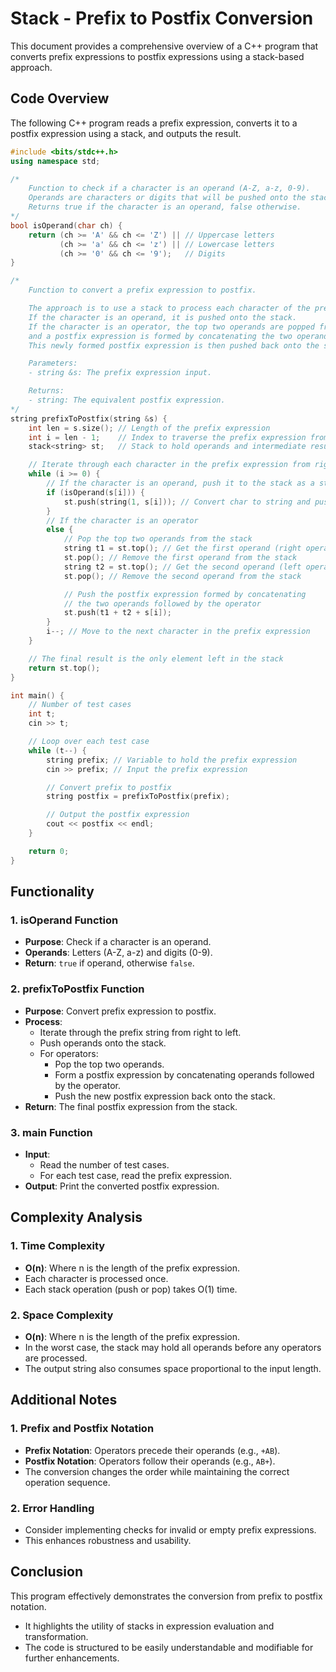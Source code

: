 # Stack - Prefix to Postfix Conversion

This document provides a comprehensive overview of a C++ program that converts prefix expressions to postfix expressions using a stack-based approach.

## Code Overview

The following C++ program reads a prefix expression, converts it to a postfix expression using a stack, and outputs the result.

```cpp
#include <bits/stdc++.h>
using namespace std;

/*
    Function to check if a character is an operand (A-Z, a-z, 0-9).
    Operands are characters or digits that will be pushed onto the stack.
    Returns true if the character is an operand, false otherwise.
*/
bool isOperand(char ch) {
    return (ch >= 'A' && ch <= 'Z') || // Uppercase letters
           (ch >= 'a' && ch <= 'z') || // Lowercase letters
           (ch >= '0' && ch <= '9');   // Digits
}

/*
    Function to convert a prefix expression to postfix.

    The approach is to use a stack to process each character of the prefix expression.
    If the character is an operand, it is pushed onto the stack.
    If the character is an operator, the top two operands are popped from the stack,
    and a postfix expression is formed by concatenating the two operands followed by the operator.
    This newly formed postfix expression is then pushed back onto the stack.

    Parameters:
    - string &s: The prefix expression input.

    Returns:
    - string: The equivalent postfix expression.
*/
string prefixToPostfix(string &s) {
    int len = s.size(); // Length of the prefix expression
    int i = len - 1;    // Index to traverse the prefix expression from right to left
    stack<string> st;   // Stack to hold operands and intermediate results

    // Iterate through each character in the prefix expression from right to left
    while (i >= 0) {
        // If the character is an operand, push it to the stack as a string
        if (isOperand(s[i])) {
            st.push(string(1, s[i])); // Convert char to string and push
        }
        // If the character is an operator
        else {
            // Pop the top two operands from the stack
            string t1 = st.top(); // Get the first operand (right operand)
            st.pop(); // Remove the first operand from the stack
            string t2 = st.top(); // Get the second operand (left operand)
            st.pop(); // Remove the second operand from the stack

            // Push the postfix expression formed by concatenating
            // the two operands followed by the operator
            st.push(t1 + t2 + s[i]);
        }
        i--; // Move to the next character in the prefix expression
    }

    // The final result is the only element left in the stack
    return st.top();
}

int main() {
    // Number of test cases
    int t;
    cin >> t;

    // Loop over each test case
    while (t--) {
        string prefix; // Variable to hold the prefix expression
        cin >> prefix; // Input the prefix expression

        // Convert prefix to postfix
        string postfix = prefixToPostfix(prefix);

        // Output the postfix expression
        cout << postfix << endl;
    }

    return 0;
}
```

## Functionality

### 1. **isOperand Function**

- **Purpose**: Check if a character is an operand.
- **Operands**: Letters (A-Z, a-z) and digits (0-9).
- **Return**: `true` if operand, otherwise `false`.

### 2. **prefixToPostfix Function**

- **Purpose**: Convert prefix expression to postfix.
- **Process**:
  - Iterate through the prefix string from right to left.
  - Push operands onto the stack.
  - For operators:
    - Pop the top two operands.
    - Form a postfix expression by concatenating operands followed by the operator.
    - Push the new postfix expression back onto the stack.
- **Return**: The final postfix expression from the stack.

### 3. **main Function**

- **Input**:
  - Read the number of test cases.
  - For each test case, read the prefix expression.
- **Output**: Print the converted postfix expression.

## Complexity Analysis

### 1. **Time Complexity**

- **O(n)**: Where n is the length of the prefix expression.
- Each character is processed once.
- Each stack operation (push or pop) takes O(1) time.

### 2. **Space Complexity**

- **O(n)**: Where n is the length of the prefix expression.
- In the worst case, the stack may hold all operands before any operators are processed.
- The output string also consumes space proportional to the input length.

## Additional Notes

### 1. **Prefix and Postfix Notation**

- **Prefix Notation**: Operators precede their operands (e.g., `+AB`).
- **Postfix Notation**: Operators follow their operands (e.g., `AB+`).
- The conversion changes the order while maintaining the correct operation sequence.

### 2. **Error Handling**

- Consider implementing checks for invalid or empty prefix expressions.
- This enhances robustness and usability.

## Conclusion

This program effectively demonstrates the conversion from prefix to postfix notation.

- It highlights the utility of stacks in expression evaluation and transformation.
- The code is structured to be easily understandable and modifiable for further enhancements.
